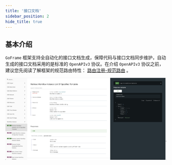```yaml
---
title: '接口文档'
sidebar_position: 2
hide_title: true
---
```


## 基本介绍

`GoFrame` 框架支持全自动化的接口文档生成，保障代码与接口文档同步维护，自动生成的接口文档采用的是标准的 `OpenAPIv3` 协议。在介绍 `OpenAPIv3` 协议之前，建议您先阅读了解框架的规范路由特性： [路由注册-规范路由](output/goframe-v2.3-md/WEB服务开发/路由管理/路由管理-路由注册/路由注册-规范路由) 。

![](/markdown/8ed6b63df27653e2e1f23241b1310255.png)

    